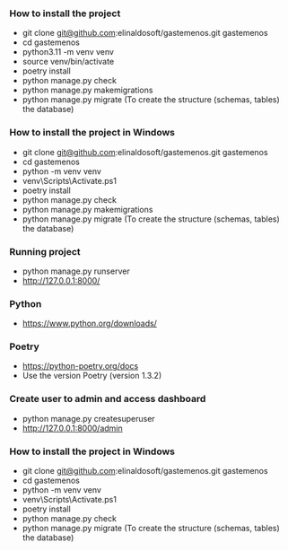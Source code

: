 ### How to install the project
- git clone git@github.com:elinaldosoft/gastemenos.git gastemenos
- cd gastemenos
- python3.11 -m venv venv
- source venv/bin/activate
- poetry install
- python manage.py check
- python manage.py makemigrations
- python manage.py migrate (To create the structure (schemas, tables) the database)

### How to install the project in Windows
- git clone git@github.com:elinaldosoft/gastemenos.git gastemenos
- cd gastemenos
- python -m venv venv
- venv\Scripts\Activate.ps1
- poetry install
- python manage.py check
- python manage.py makemigrations
- python manage.py migrate (To create the structure (schemas, tables) the database)

### Running project
- python manage.py runserver
- http://127.0.0.1:8000/

### Python
- https://www.python.org/downloads/

### Poetry
- https://python-poetry.org/docs
- Use the version Poetry (version 1.3.2)

### Create user to admin and access dashboard
- python manage.py createsuperuser
- http://127.0.0.1:8000/admin

### How to install the project in Windows
- git clone git@github.com:elinaldosoft/gastemenos.git gastemenos
- cd gastemenos
- python -m venv venv
- venv\Scripts\Activate.ps1
- poetry install
- python manage.py check
- python manage.py migrate (To create the structure (schemas, tables) the database)
